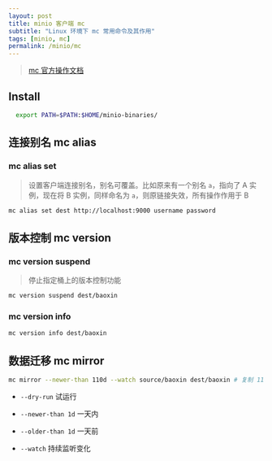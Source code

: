 ```yaml
---
layout: post
title: minio 客户端 mc 
subtitle: "Linux 环境下 mc 常用命令及其作用"
tags: [minio, mc]
permalink: /minio/mc 
---
```


> [mc 官方操作文档](https://docs.min.io/cn/minio-client-complete-guide.html)

## Install 

```bash
  export PATH=$PATH:$HOME/minio-binaries/
```

## 连接别名 mc alias

### mc alias set

> 设置客户端连接别名，别名可覆盖。比如原来有一个别名 `a`，指向了 A 实例，现在将 B 实例，同样命名为 `a`，则原链接失效，所有操作作用于 B

```bash
mc alias set dest http://localhost:9000 username password
```

##  版本控制 mc version

### mc version suspend

> 停止指定桶上的版本控制功能

```bash
mc version suspend dest/baoxin
```

### mc version info

```bash 
mc version info dest/baoxin
```

## 数据迁移 mc mirror 

```bash 
mc mirror --newer-than 110d --watch source/baoxin dest/baoxin # 复制 110 天yi'b
```

- `--dry-run` 试运行

- `--newer-than 1d` 一天内

- `--older-than 1d` 一天前

- `--watch` 持续监听变化

  